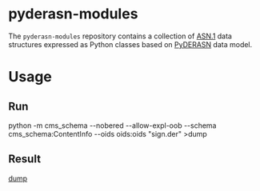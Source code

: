 # pyderasn-modules

The `pyderasn-modules` repository contains a collection of
[ASN.1](https://www.itu.int/rec/dologin_pub.asp?lang=e&id=T-REC-X.208-198811-W!!PDF-E&type=items)
data structures expressed as Python classes based on [PyDERASN](http://pyderasn.cypherpunks.ru)
data model.

# Usage

## Run

python -m cms_schema --nobered --allow-expl-oob --schema cms_schema:ContentInfo --oids oids:oids "sign.der" >dump

## Result

[dump](https://korepanovav.github.io/pyderasn-modules/)

